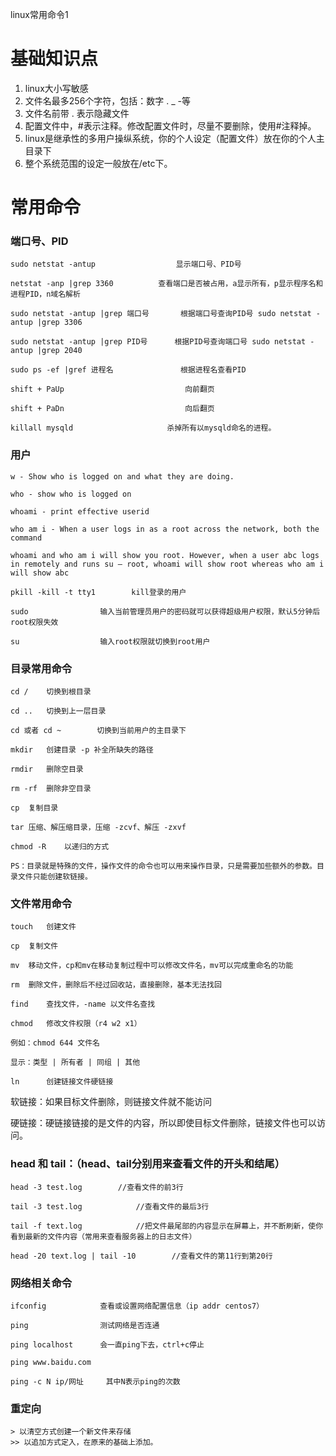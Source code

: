 linux常用命令1

# 基础知识点
1. linux大小写敏感
2. 文件名最多256个字符，包括：数字 . _ -等
3. 文件名前带 . 表示隐藏文件
4. 配置文件中，#表示注释。修改配置文件时，尽量不要删除，使用#注释掉。
5. linux是继承性的多用户操纵系统，你的个人设定（配置文件）放在你的个人主目录下
6. 整个系统范围的设定一般放在/etc下。


# 常用命令

### 端口号、PID
```
sudo netstat -antup			         显示端口号、PID号

netstat -anp |grep 3360          查看端口是否被占用，a显示所有，p显示程序名和进程PID，n域名解析

sudo netstat -antup |grep 端口号		根据端口号查询PID号 sudo netstat -antup |grep 3306

sudo netstat -antup |grep PID号		根据PID号查询端口号 sudo netstat -antup |grep 2040

sudo ps -ef |gref 进程名		        根据进程名查看PID

shift + PaUp                           向前翻页

shift + PaDn                           向后翻页

killall mysqld                     杀掉所有以mysqld命名的进程。
```

### 用户
```
w - Show who is logged on and what they are doing.

who - show who is logged on

whoami - print effective userid

who am i - When a user logs in as a root across the network, both the command

whoami and who am i will show you root. However, when a user abc logs in remotely and runs su – root, whoami will show root whereas who am i will show abc

pkill -kill -t tty1        kill登录的用户

sudo                输入当前管理员用户的密码就可以获得超级用户权限，默认5分钟后root权限失效

su                  输入root权限就切换到root用户
```

### 目录常用命令

```linux
cd /	切换到根目录

cd ..	切换到上一层目录

cd 或者 cd ~        切换到当前用户的主目录下

mkdir	创建目录 -p 补全所缺失的路径

rmdir	删除空目录

rm -rf	删除非空目录

cp	复制目录

tar	压缩、解压缩目录，压缩 -zcvf、解压 -zxvf

chmod -R	以递归的方式

PS：目录就是特殊的文件，操作文件的命令也可以用来操作目录，只是需要加些额外的参数。目录文件只能创建软链接。
```

### 文件常用命令
```linux
touch	创建文件

cp	复制文件

mv	移动文件，cp和mv在移动复制过程中可以修改文件名，mv可以完成重命名的功能

rm	删除文件，删除后不经过回收站，直接删除，基本无法找回

find	查找文件，-name 以文件名查找

chmod	修改文件权限（r4 w2 x1）

例如：chmod 644 文件名

显示：类型 | 所有者 | 同组 | 其他

ln 		创建链接文件硬链接
```

软链接：如果目标文件删除，则链接文件就不能访问

硬链接：硬链接链接的是文件的内容，所以即使目标文件删除，链接文件也可以访问。

### head 和 tail：（head、tail分别用来查看文件的开头和结尾）
```
head -3 test.log        //查看文件的前3行

tail -3 test.log            //查看文件的最后3行

tail -f text.log            //把文件最尾部的内容显示在屏幕上，并不断刷新，使你看到最新的文件内容（常用来查看服务器上的日志文件）

head -20 text.log | tail -10        //查看文件的第11行到第20行
```

### 网络相关命令
```
ifconfig			查看或设置网络配置信息（ip addr centos7）

ping 				测试网络是否连通

ping localhost		会一直ping下去，ctrl+c停止

ping www.baidu.com

ping -c N ip/网址		其中N表示ping的次数
```

### 重定向
```
> 以清空方式创建一个新文件来存储
>> 以追加方式定入，在原来的基础上添加。
```
